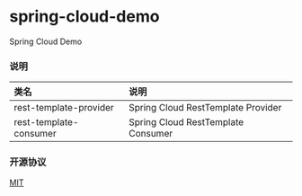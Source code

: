 # spring-cloud-demo

Spring Cloud Demo

### 说明

|类名|说明|
|:-|:-|
|rest-template-provider|Spring Cloud RestTemplate Provider|
|rest-template-consumer|Spring Cloud RestTemplate Consumer|

### 开源协议

[MIT](./LICENSE)